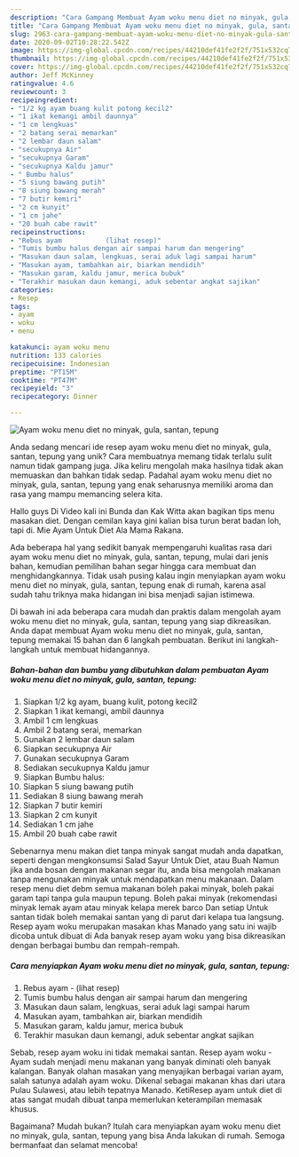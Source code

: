```yaml
---
description: "Cara Gampang Membuat Ayam woku menu diet no minyak, gula, santan, tepung yang Lezat Sekali"
title: "Cara Gampang Membuat Ayam woku menu diet no minyak, gula, santan, tepung yang Lezat Sekali"
slug: 2963-cara-gampang-membuat-ayam-woku-menu-diet-no-minyak-gula-santan-tepung-yang-lezat-sekali
date: 2020-09-02T10:28:22.542Z
image: https://img-global.cpcdn.com/recipes/44210def41fe2f2f/751x532cq70/ayam-woku-menu-diet-no-minyak-gula-santan-tepung-foto-resep-utama.jpg
thumbnail: https://img-global.cpcdn.com/recipes/44210def41fe2f2f/751x532cq70/ayam-woku-menu-diet-no-minyak-gula-santan-tepung-foto-resep-utama.jpg
cover: https://img-global.cpcdn.com/recipes/44210def41fe2f2f/751x532cq70/ayam-woku-menu-diet-no-minyak-gula-santan-tepung-foto-resep-utama.jpg
author: Jeff McKinney
ratingvalue: 4.6
reviewcount: 3
recipeingredient:
- "1/2 kg ayam buang kulit potong kecil2"
- "1 ikat kemangi ambil daunnya"
- "1 cm lengkuas"
- "2 batang serai memarkan"
- "2 lembar daun salam"
- "secukupnya Air"
- "secukupnya Garam"
- "secukupnya Kaldu jamur"
- " Bumbu halus"
- "5 siung bawang putih"
- "8 siung bawang merah"
- "7 butir kemiri"
- "2 cm kunyit"
- "1 cm jahe"
- "20 buah cabe rawit"
recipeinstructions:
- "Rebus ayam           (lihat resep)"
- "Tumis bumbu halus dengan air sampai harum dan mengering"
- "Masukan daun salam, lengkuas, serai aduk lagi sampai harum"
- "Masukan ayam, tambahkan air, biarkan mendidih"
- "Masukan garam, kaldu jamur, merica bubuk"
- "Terakhir masukan daun kemangi, aduk sebentar angkat sajikan"
categories:
- Resep
tags:
- ayam
- woku
- menu

katakunci: ayam woku menu 
nutrition: 133 calories
recipecuisine: Indonesian
preptime: "PT15M"
cooktime: "PT47M"
recipeyield: "3"
recipecategory: Dinner

---
```



![Ayam woku menu diet no minyak, gula, santan, tepung](https://img-global.cpcdn.com/recipes/44210def41fe2f2f/751x532cq70/ayam-woku-menu-diet-no-minyak-gula-santan-tepung-foto-resep-utama.jpg)

Anda sedang mencari ide resep ayam woku menu diet no minyak, gula, santan, tepung yang unik? Cara membuatnya memang tidak terlalu sulit namun tidak gampang juga. Jika keliru mengolah maka hasilnya tidak akan memuaskan dan bahkan tidak sedap. Padahal ayam woku menu diet no minyak, gula, santan, tepung yang enak seharusnya memiliki aroma dan rasa yang mampu memancing selera kita.

Hallo guys Di Video kali ini Bunda dan Kak Witta akan bagikan tips menu masakan diet. Dengan cemilan kaya gini kalian bisa turun berat badan loh, tapi di. Mie Ayam Untuk Diet Ala Mama Rakana.

Ada beberapa hal yang sedikit banyak mempengaruhi kualitas rasa dari ayam woku menu diet no minyak, gula, santan, tepung, mulai dari jenis bahan, kemudian pemilihan bahan segar hingga cara membuat dan menghidangkannya. Tidak usah pusing kalau ingin menyiapkan ayam woku menu diet no minyak, gula, santan, tepung enak di rumah, karena asal sudah tahu triknya maka hidangan ini bisa menjadi sajian istimewa.


Di bawah ini ada beberapa cara mudah dan praktis dalam mengolah ayam woku menu diet no minyak, gula, santan, tepung yang siap dikreasikan. Anda dapat membuat Ayam woku menu diet no minyak, gula, santan, tepung memakai 15 bahan dan 6 langkah pembuatan. Berikut ini langkah-langkah untuk membuat hidangannya.

<!--inarticleads1-->

##### Bahan-bahan dan bumbu yang dibutuhkan dalam pembuatan Ayam woku menu diet no minyak, gula, santan, tepung:

1. Siapkan 1/2 kg ayam, buang kulit, potong kecil2
1. Siapkan 1 ikat kemangi, ambil daunnya
1. Ambil 1 cm lengkuas
1. Ambil 2 batang serai, memarkan
1. Gunakan 2 lembar daun salam
1. Siapkan secukupnya Air
1. Gunakan secukupnya Garam
1. Sediakan secukupnya Kaldu jamur
1. Siapkan  Bumbu halus:
1. Siapkan 5 siung bawang putih
1. Sediakan 8 siung bawang merah
1. Siapkan 7 butir kemiri
1. Siapkan 2 cm kunyit
1. Sediakan 1 cm jahe
1. Ambil 20 buah cabe rawit


Sebenarnya menu makan diet tanpa minyak sangat mudah anda dapatkan, seperti dengan mengkonsumsi Salad Sayur Untuk Diet, atau Buah Namun jika anda bosan dengan makanan segar itu, anda bisa mengolah makanan tanpa mengunakan minyak untuk mendapatkan menu makanaan. Dalam resep menu diet debm semua makanan boleh pakai minyak, boleh pakai garam tapi tanpa gula maupun tepung. Boleh pakai minyak (rekomendasi minyak lemak ayam atau minyak kelapa merek barco Dan setiap Untuk santan tidak boleh memakai santan yang di parut dari kelapa tua langsung. Resep ayam woku merupakan masakan khas Manado yang satu ini wajib dicoba untuk dibuat di Ada banyak resep ayam woku yang bisa dikreasikan dengan berbagai bumbu dan rempah-rempah. 

<!--inarticleads2-->

##### Cara menyiapkan Ayam woku menu diet no minyak, gula, santan, tepung:

1. Rebus ayam -           (lihat resep)
1. Tumis bumbu halus dengan air sampai harum dan mengering
1. Masukan daun salam, lengkuas, serai aduk lagi sampai harum
1. Masukan ayam, tambahkan air, biarkan mendidih
1. Masukan garam, kaldu jamur, merica bubuk
1. Terakhir masukan daun kemangi, aduk sebentar angkat sajikan


Sebab, resep ayam woku ini tidak memakai santan. Resep ayam woku - Ayam sudah menjadi menu makanan yang banyak diminati oleh banyak kalangan. Banyak olahan masakan yang menyajikan berbagai varian ayam, salah satunya adalah ayam woku. Dikenal sebagai makanan khas dari utara Pulau Sulawesi, atau lebih tepatnya Manado. KetiResep ayam untuk diet di atas sangat mudah dibuat tanpa memerlukan keterampilan memasak khusus. 

Bagaimana? Mudah bukan? Itulah cara menyiapkan ayam woku menu diet no minyak, gula, santan, tepung yang bisa Anda lakukan di rumah. Semoga bermanfaat dan selamat mencoba!
